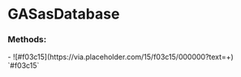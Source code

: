 # GASasDatabase
<h3>Methods:</h3>
- ![#f03c15](https://via.placeholder.com/15/f03c15/000000?text=+) `#f03c15`
